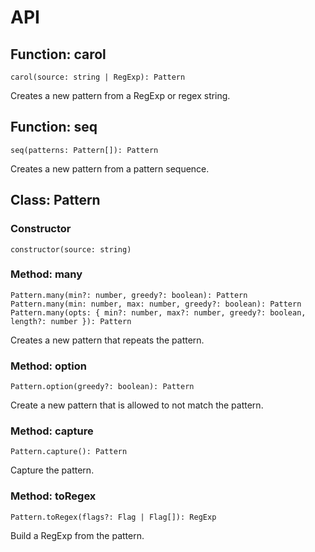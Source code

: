 # API

## Function: carol
```
carol(source: string | RegExp): Pattern
```
Creates a new pattern from a RegExp or regex string.

## Function: seq
```
seq(patterns: Pattern[]): Pattern
```
Creates a new pattern from a pattern sequence.

## Class: Pattern
### Constructor
```
constructor(source: string)
```

### Method: many
```
Pattern.many(min?: number, greedy?: boolean): Pattern
Pattern.many(min: number, max: number, greedy?: boolean): Pattern
Pattern.many(opts: { min?: number, max?: number, greedy?: boolean, length?: number }): Pattern
```
Creates a new pattern that repeats the pattern.

### Method: option
```
Pattern.option(greedy?: boolean): Pattern
```
Create a new pattern that is allowed to not match the pattern.

### Method: capture
```
Pattern.capture(): Pattern
```
Capture the pattern.

### Method: toRegex
```
Pattern.toRegex(flags?: Flag | Flag[]): RegExp
```
Build a RegExp from the pattern.
